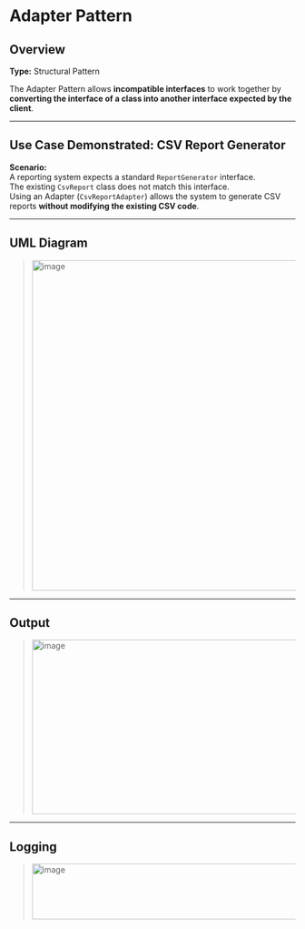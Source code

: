 # Adapter Pattern

## Overview
**Type:** Structural Pattern  

The Adapter Pattern allows **incompatible interfaces** to work together by **converting the interface of a class into another interface expected by the client**.  

---

## **Use Case Demonstrated:** CSV Report Generator  

**Scenario:**  
A reporting system expects a standard `ReportGenerator` interface.  
The existing `CsvReport` class does not match this interface.  
Using an Adapter (`CsvReportAdapter`) allows the system to generate CSV reports **without modifying the existing CSV code**.

---

## UML Diagram
> <img width="987" height="581" alt="image" src="https://github.com/user-attachments/assets/10e3505d-5955-4eeb-93a7-f342dcd41707" />


---

## Output
> <img width="483" height="307" alt="image" src="https://github.com/user-attachments/assets/e3a5ec23-7a46-4d43-9e9c-745c407690ef" />


---

## Logging 
> <img width="708" height="98" alt="image" src="https://github.com/user-attachments/assets/85fde66d-3e3b-4d46-bb8f-ece6e6d1840a" />
